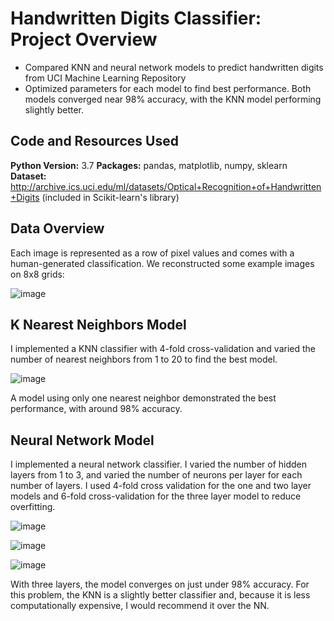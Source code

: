 # Handwritten Digits Classifier: Project Overview
- Compared KNN and neural network models to predict handwritten digits from UCI Machine Learning Repository
- Optimized parameters for each model to find best performance. Both models converged near 98% accuracy, with the KNN model performing slightly better. 

## Code and Resources Used
**Python Version:** 3.7
**Packages:** pandas, matplotlib, numpy, sklearn
**Dataset:** http://archive.ics.uci.edu/ml/datasets/Optical+Recognition+of+Handwritten+Digits (included in Scikit-learn's library)

## Data Overview
Each image is represented as a row of pixel values and comes with a human-generated classification. We reconstructed some example images on 8x8 grids:

![image](https://user-images.githubusercontent.com/97380323/173472378-be0aa009-a6a3-4fb4-8e4e-f6a1129403cd.png)

## K Nearest Neighbors Model
I implemented a KNN classifier with 4-fold cross-validation and varied the number of nearest neighbors from 1 to 20 to find the best model.

![image](https://user-images.githubusercontent.com/97380323/173472491-59fbf5f1-5810-43c7-8a01-e4d57e8dcd0f.png)

A model using only one nearest neighbor demonstrated the best performance, with around 98% accuracy.

## Neural Network Model
I implemented a neural network classifier. I varied the number of hidden layers from 1 to 3, and varied the number of neurons per layer for each number of layers. I used 4-fold cross validation for the one and two layer models and 6-fold cross-validation for the three layer model to reduce overfitting.

![image](https://user-images.githubusercontent.com/97380323/173472675-c4916e9a-834b-4fb5-8f5e-67312e6033e1.png)

![image](https://user-images.githubusercontent.com/97380323/173472689-0b259c1d-1032-42bf-8910-30a3b76976f8.png)

![image](https://user-images.githubusercontent.com/97380323/173472706-96d94383-2731-4864-91cc-81dae69b4d0c.png)

With three layers, the model converges on just under 98% accuracy. For this problem, the KNN is a slightly better classifier and, because it is less computationally expensive, I would recommend it over the NN.

